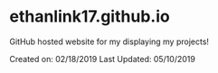 # ethanlink17.github.io

GitHub hosted website for my displaying my projects!

Created on: 02/18/2019
Last Updated: 05/10/2019
